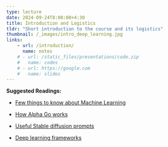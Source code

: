 ```yaml
---
type: lecture
date: 2024-09-24T8:00:00+4:30
title: Introduction and Logistics
tldr: "Short introduction to the course and its logistics"
thumbnail: /_images/intro_deep_learning.jpg
links: 
    - url: /introduction/
      name: notes
    # - url: /static_files/presentations/code.zip
    #   name: codes
    # - url: https://google.com
    #   name: slides
---
```

**Suggested Readings:**
- [Few things to know about Machine Learning](https://homes.cs.washington.edu/~pedrod/papers/cacm12.pdf)
- [ How Alpha Go works](https://jonathan-hui.medium.com/alphago-how-it-works-technically-26ddcc085319)
- [Useful Stable diffusion prompts](https://medium.com/phygital/top-40-useful-prompts-for-stable-diffusion-xl-008c03dd0557)

- [Deep learning frameworks](https://developer.nvidia.com/deep-learning-frameworks)

